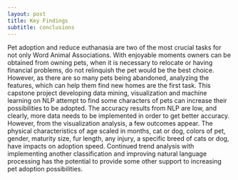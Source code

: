 ```yaml
---
layout: post
title: Key Findings
subtitle: conclusions
---
```


Pet adoption and reduce euthanasia are two of the most crucial tasks for not only Word Animal Associations. With enjoyable moments owners can be obtained from owning pets, when it is necessary to relocate or having financial problems, do not relinquish the pet would be the best choice. However, as there are so many pets being abandoned, analyzing the features, which can help them find new homes are the first task. This capstone project developing data mining, visualization and machine learning on NLP attempt to find some characters of pets can increase their possibilities to be adopted. The accuracy results from NLP are low, and clearly, more data needs to be implemented in order to get better accuracy. However, from the visualization analysis, a few outcomes appear. The physical characteristics of age scaled in months, cat or dog, colors of pet, gender, maturity size, fur length, any injury, a specific breed of cats or dog, have impacts on adoption speed. Continued trend analysis with implementing another classification and improving natural language processing has the potential to provide some other support to increasing pet adoption possibilities.
